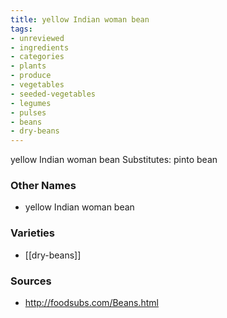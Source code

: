 ```yaml
---
title: yellow Indian woman bean
tags:
- unreviewed
- ingredients
- categories
- plants
- produce
- vegetables
- seeded-vegetables
- legumes
- pulses
- beans
- dry-beans
---
```

yellow Indian woman bean Substitutes: pinto bean

### Other Names

* yellow Indian woman bean

### Varieties

* [[dry-beans]]

### Sources
* http://foodsubs.com/Beans.html
